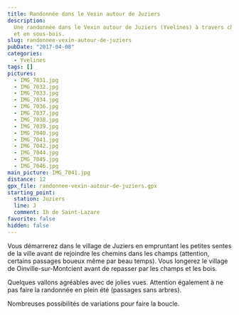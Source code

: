 ```yaml
---
title: Randonnée dans le Vexin autour de Juziers
description:
  Une randonnée dans le Vexin autour de Juziers (Yvelines) à travers champs
  et en sous-bois.
slug: randonnee-vexin-autour-de-juziers
pubDate: "2017-04-08"
categories:
  - Yvelines
tags: []
pictures:
  - IMG_7031.jpg
  - IMG_7032.jpg
  - IMG_7033.jpg
  - IMG_7034.jpg
  - IMG_7036.jpg
  - IMG_7037.jpg
  - IMG_7038.jpg
  - IMG_7039.jpg
  - IMG_7040.jpg
  - IMG_7041.jpg
  - IMG_7042.jpg
  - IMG_7044.jpg
  - IMG_7045.jpg
  - IMG_7046.jpg
main_picture: IMG_7041.jpg
distance: 12
gpx_file: randonnee-vexin-autour-de-juziers.gpx
starting_point:
  station: Juziers
  line: J
  comment: 1h de Saint-Lazare
favorite: false
hidden: false
---
```


Vous démarrerez dans le village de Juziers en empruntant les petites
sentes de la ville avant de rejoindre les chemins dans les champs (attention,
certains passages boueux même par beau temps). Vous longerez le village de Oinville-sur-Montcient
avant de repasser par les champs et les bois.

Quelques vallons agréables avec
de jolies vues. Attention également à ne pas faire la randonnée en plein été (passages
sans arbres).

Nombreuses possibilités de variations pour faire la boucle.
